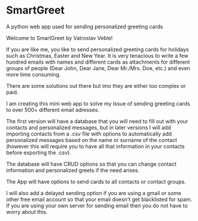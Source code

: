 # SmartGreet
A python web app used for sending personalized greeting cards

Welcome to SmartGreet by Vatroslav Veble!

If you are like me, you like to send personalized greeting cards for holidays such as Christmas, Easter and New Year.
It is very tenacious to write a few  hundred emails with names and different cards as attachments for different groups 
of people (Dear John, Dear Jane, Dear Mr./Mrs. Doe, etc.) and even more time consuming.

There are some solutions out there but imo they are either too complex or paid.

I am creating this mini web app to solve my issue of sending greeting cards to over 500+ different email adresses.

The first version will have a database that you will need to fill out with your contacts and personalized messages, 
but in later versions I will add importing contacts from a .csv file with options to automatically add personalized
messages based on the name or surname of the contact (however this will require you to have all that information in
your contacts before exporting the .csv).

The database will have CRUD options so that you can change contact information and personalized greets if the need arises.

The App will have options to send cards to all contacts or contact groups.

I will also add a delayed sending option if you are using a gmail or some other free email account so that your email
doesn't get blacklisted for spam. If you are using your own server for sending email then you do not have to worry about this.
